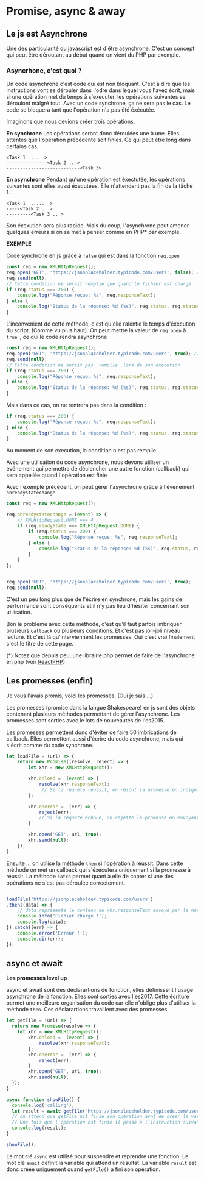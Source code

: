 # Promise, async & away

## Le js est Asynchrone

Une des particularité du javascript est d'être asynchrone. C'est un concept qui peut être déroutant au début quand on vient du PHP par exemple. 

### Asyncrhone, c'est quoi ?
Un code asynchrone c'est code qui est non bloquant. C'est à dire que les instructions vont se dérouler dans l'odre dans lequel vous l'avez écrit, mais si une opération met du temps à s'executer, les opérations suivantes se déroulont malgré tout. Avec un code synchrone, ça ne sera pas le cas. Le code se bloquera tant que l'opération n'a pas été éxécutée.

Imaginons que nous devions créer trois opérations.

**En synchrone**
Les opérations seront donc déroulées une à une. Elles attentes que l'opération précédente soit finies. Ce qui peut être long dans certains cas.
```
<Task 1  ...  >
---------------<Task 2 .. >
---------------------------<Task 3>
```

**En asynchrone**
Pendant qu'une opération est éxectutée, les opérations suivantes sont elles aussi éxecutées. Elle n'attendent pas la fin de la tâche 1. 

```
<Task 1  .....  >
-----<Task 2 .. >
---------<Task 3 .. >
```
Son éxexution sera plus rapide. Mais du coup, l'asynchrone peut amener quelques erreurs si on se met à penser comme en PHP* par exemple. 

**EXEMPLE** 

Code synchrone en js grâce à ``false`` qui est dans la fonction ``req.open``

````javascript
const req = new XMLHttpRequest();
req.open('GET', 'https://jsonplaceholder.typicode.com/users', false); // False execute la requete en synchrone
req.send(null);
// Cette condition ne serait remplie que quand le fichier est chargé
if (req.status === 200) {
    console.log("Réponse reçue: %s", req.responseText);
} else {
    console.log("Status de la réponse: %d (%s)", req.status, req.statusText);
}
````
L'inconvénient de cette méthode, c'est qu'elle ralentie le temps d'éxecution du script. (Comme vu plus haut). On peut mettre la valeur de ```req.open``` à ``true ``, ce qui le code rendra asynchrone

````javascript
const req = new XMLHttpRequest();
req.open('GET', 'https://jsonplaceholder.typicode.com/users', true); // true execute la requete en asynchrone
req.send(null);
// Cette condition ne serait pas  remplie  lors de son execution
if (req.status === 200) {
    console.log("Réponse reçue: %s", req.responseText);
} else {
    console.log("Status de la réponse: %d (%s)", req.status, req.statusText);
}
````
Mais dans ce cas, on ne rentrera pas dans la condition : 

```javascript
if (req.status === 200) {
    console.log("Réponse reçue: %s", req.responseText);
} else {
    console.log("Status de la réponse: %d (%s)", req.status, req.statusText);
}
```
Au moment de son execution, la condition n'est pas remplie...

Avec une utilisation du code asynchrone, nous devons utiliser un événement qui permettra de déclencher une autre fonction (callback) qui sera appellée quand l'opération est finie

Avec l'exemple précédent, on peut gérer l'asynchrone grâce à l'évenement ``onreadystatechange ``

````javascript
const req = new XMLHttpRequest();

req.onreadystatechange = (event) => {
    // XMLHttpRequest.DONE === 4
    if (req.readyState === XMLHttpRequest.DONE) {
        if (req.status === 200) {
            console.log("Réponse reçue: %s", req.responseText);
        } else {
            console.log("Status de la réponse: %d (%s)", req.status, req.statusText);
        }
    }
};


req.open('GET', 'https://jsonplaceholder.typicode.com/users', true);
req.send(null);

````

C'est un peu long plus que de l'écrire en synchrone, mais les gains de performance sont conséquents et il n'y pas lieu d'hésiter concernant son utilisation.

Bon le problème avec cette méthode, c'est qu'il faut parfois imbriquer plusieurs ``callback`` ou plusieurs conditions. Et c'est pas joli-joli niveau lecture. Et c'est là qu'interviennent les promesses. Oui c'est vrai finalement c'est le titre de cette page. 

(*) Notez que depuis peu, une librairie php permet de faire de l'asynchrone en php (voir [ReactPHP](https://reactphp.org/))


## Les promesses (enfin)
Je vous l'avais promis, voici les promesses. (Oui je sais ...)

Les promesses (promise dans la langue Shakespeare) en js sont des objets contenant plusieurs méthodes permettant de gérer l'asynchrone. Les promesses sont sorties avec le lots de nouveautés de l'es2015. 

Les promesses permettent donc d'éviter de faire 50 imbrications de callback. Elles permettent aussi d'écrire du code asynchrone, mais qui s'écrit comme du code synchrone. 

````javascript
let loadFile = (url) => {
    return new Promise((resolve, reject) => {
        let xhr = new XMLHttpRequest();

        xhr.onload =  (event) => {
            resolve(xhr.responseText);
             // Si la requête réussit, on résout la promesse en indiquant le contenu du fichier
        };

        xhr.onerror =  (err) => {
            reject(err); 
            // Si la requête échoue, on rejette la promesse en envoyant les infos de l'erreur
        }

        xhr.open('GET', url, true);
        xhr.send(null);
    });
}

````
Ensuite ... on utilise la méthode ``then`` si l'opération à réussit. Dans cette méthode on met un callback qui s'éxécutera uniquement si la promesse à réussit. La méthode ```catch``` permet quant à elle de capter si une des opérations ne s'est pas déroulée correctement.

````javascript

loadFile('https://jsonplaceholder.typicode.com/users')
.then((data) => { 
    // data représente le contenu de xhr.responseText envoyé par la méthode resolve(), vous pouvez lui donner n'importe quel nom.
    console.info('Fichier chargé !');
    console.log(data);
}).catch((err) => {
    console.error('Erreur !');
    console.dir(err);
});
````
## async et await

**Les promesses level up**

async et await sont des déclarartions de fonction, elles définissent l'usage asynchrone de la fonction. Elles sont sorties avec l'es2017. Cette écriture permet une meilleure organisation du code car elle n'oblige plus d'utiliser la méthode ``then``. Ces déclarartions travaillent avec des promesses. 

````javascript
let getFile = (url) => {
  return new Promise(resolve => {
    let xhr = new XMLHttpRequest();
        xhr.onload =  (event) => {
            resolve(xhr.responseText);
        };
        xhr.onerror =  (err) => {
            reject(err); 
        }
        xhr.open('GET', url, true);
        xhr.send(null);
  });
}

async function showFile() {
  console.log('calling');
  let result = await getFile("https://jsonplaceholder.typicode.com/users"); 
  // on attend que getFile ait finie son opération avnt de créer la varible result. 
  // Une fois que l'opération est finie il passe à l'instruction suivante.
  console.log(result);
}

showFile();
````
Le mot clé ``async`` est utilisé pour suspendre et reprendre une fonction. Le mot clé ``await`` définit la variable qui attend un résultat. La variable ``result`` est donc créée uniquement quand ``getFile()`` a fini son opération. 




